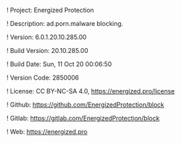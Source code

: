 ! Project: Energized Protection

! Description: ad.porn.malware blocking.

! Version: 6.0.1.20.10.285.00

! Build Version: 20.10.285.00

! Build Date: Sun, 11 Oct 20 00:06:50

! Version Code: 2850006

! License: CC BY-NC-SA 4.0, https://energized.pro/license

! Github: https://github.com/EnergizedProtection/block

! Gitlab: https://gitlab.com/EnergizedProtection/block


! Web: https://energized.pro
